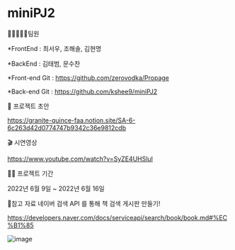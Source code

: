 # miniPJ2 

👨🏻‍🤝‍👨🏻팀원



*FrontEnd : 최서우, 조해솔, 김현명




*BackEnd : 김태범, 문수찬




*Front-end Git : https://github.com/zerovodka/Propage




*Back-end Git : https://github.com/kshee9/miniPJ2

🎨 프로젝트 초안




https://granite-quince-faa.notion.site/SA-6-6c263d42d0774747b9342c36e9812cdb

🎬 시연영상




https://www.youtube.com/watch?v=SyZE4UHSluI

👨‍💻 프로젝트 기간




2022년 6월 9일 ~ 2022년 6월 16일

👨‍참고 자료
네이버 검색 API 를 통해 책 검색 게시판 만들기!

https://developers.naver.com/docs/serviceapi/search/book/book.md#%EC%B1%85


![image](https://user-images.githubusercontent.com/105037035/183293346-41f2a71b-5bc3-4ddb-8aa5-9bb33038d35e.png)

